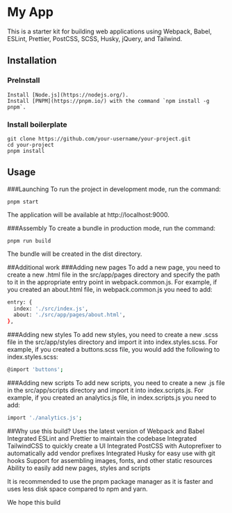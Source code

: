 # My App

This is a starter kit for building web applications using Webpack, Babel, ESLint, Prettier, PostCSS, SCSS, Husky, jQuery, and Tailwind.

## Installation

  ### PreInstall

    Install [Node.js](https://nodejs.org/).
    Install [PNPM](https://pnpm.io/) with the command `npm install -g pnpm`.

  ### Install boilerplate

    git clone https://github.com/your-username/your-project.git
    cd your-project
    pnpm install

## Usage
  
  ###Launching
   To run the project in development mode, run the command:

    pnpm start
    
   The application will be available at http://localhost:9000.


  ###Assembly
    To create a bundle in production mode, run the command:

    pnpm run build
   The bundle will be created in the dist directory.

##Additional work
###Adding new pages
To add a new page, you need to create a new .html file in the src/app/pages directory and specify the path to it in the appropriate entry point in webpack.common.js. For example, if you created an about.html file, in webpack.common.js you need to add:
```bash
entry: {
  index: './src/index.js',
  about: './src/app/pages/about.html',
},
```
###Adding new styles
To add new styles, you need to create a new .scss file in the src/app/styles directory and import it into index.styles.scss. For example, if you created a buttons.scss file, you would add the following to index.styles.scss:
```bash
@import 'buttons';
```
###Adding new scripts
To add new scripts, you need to create a new .js file in the src/app/scripts directory and import it into index.scripts.js. For example, if you created an analytics.js file, in index.scripts.js you need to add:
```bash
import './analytics.js';
```

##Why use this build?
Uses the latest version of Webpack and Babel
Integrated ESLint and Prettier to maintain the codebase
Integrated TailwindCSS to quickly create a UI
Integrated PostCSS with Autoprefixer to automatically add vendor prefixes
Integrated Husky for easy use with git hooks
Support for assembling images, fonts, and other static resources
Ability to easily add new pages, styles and scripts

It is recommended to use the pnpm package manager as it is faster and uses less disk space compared to npm and yarn.

We hope this build
